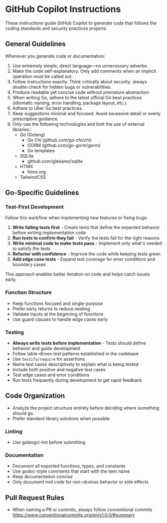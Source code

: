 # GitHub Copilot Instructions

These instructions guide GitHub Copilot to generate code that follows the coding standards and security practices projects.

## General Guidelines

Whenever you generate code or documentation:

1. Use extremely simple, direct language—no unnecessary adverbs.
2. Make the code self-explanatory. Only add comments when an implicit operation must be called out.
3. Follow instructions exactly. Think critically about security: always double-check for hidden bugs or vulnerabilities.
4. Produce readable yet concise code without premature abstraction.
5. When writing Go, adhere to the latest official Go best practices (idiomatic naming, error handling, package layout, etc.).
6. Adhere to Uber Go best practices.
7. Keep suggestions minimal and focused. Avoid excessive detail or overly prescriptive guidance.
8. Only use the following technologies and limit the use of external libraries::
    - Go (Golang)
        - Go Chi (github.com/go-chi/chi)
        - GORM (github.com/go-gorm/gorm)
        - Go templates
    - SQLite
        - github.com/glebarez/sqlite
    - HTMX
        - htmx.org
    - TailwindCSS

## Go-Specific Guidelines

### Test-First Development

Follow this workflow when implementing new features or fixing bugs:

1. **Write failing tests first** - Create tests that define the expected behavior before writing implementation code
2. **Run tests to confirm they fail** - Verify the tests fail for the right reasons
3. **Write minimal code to make tests pass** - Implement only what's needed to satisfy the tests
4. **Refactor with confidence** - Improve the code while keeping tests green
5. **Add edge case tests** - Expand test coverage for error conditions and boundary cases

This approach enables better iteration on code and helps catch issues early.


### Function Structure

- Keep functions focused and single-purpose
- Prefer early returns to reduce nesting
- Validate inputs at the beginning of functions
- Use guard clauses to handle edge cases early

### Testing

- **Always write tests before implementation** - Tests should define behavior and guide development
- Follow table-driven test patterns established in the codebase
- Use `testify/require` for assertions
- Name test cases descriptively to explain what is being tested
- Include both positive and negative test cases
- Test edge cases and error conditions
- Run tests frequently during development to get rapid feedback

## Code Organization

- Analyze the project structure entirely before deciding where something should go.
- Prefer standard library solutions when possible

### Linting

- Use golangci-lint before submitting

### Documentation

- Document all exported functions, types, and constants
- Use godoc-style comments that start with the item name
- Keep documentation concise
- Only document mid code for non-obvious behavior or side effects

## Pull Request Rules

- When naming a PR or commits, always follow conventional commits <https://www.conventionalcommits.org/en/v1.0.0/#summary>
